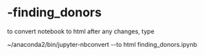 # -finding_donors

to convert notebook to html after any changes, type

~/anaconda2/bin/jupyter-nbconvert --to html finding_donors.ipynb
